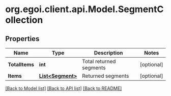 
# org.egoi.client.api.Model.SegmentCollection

## Properties

Name | Type | Description | Notes
------------ | ------------- | ------------- | -------------
**TotalItems** | **int** | Total returned segments | [optional] 
**Items** | [**List&lt;Segment&gt;**](Segment.md) | Returned segments | [optional] 

[[Back to Model list]](../README.md#documentation-for-models)
[[Back to API list]](../README.md#documentation-for-api-endpoints)
[[Back to README]](../README.md)

